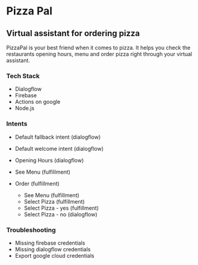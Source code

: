# Pizza Pal
## Virtual assistant for ordering pizza

PizzaPal is your best friend when it comes to pizza.
It helps you check the restaurants opening hours, menu and order pizza right through your virtual assistant.

### Tech Stack
- Dialogflow
- Firebase
- Actions on google
- Node.js


### Intents
- Default fallback intent (dialogflow)
- Default welcome intent (dialogflow)

- Opening Hours (dialogflow)
- See Menu (fulfillment)
- Order (fulfillment)
  - See Menu (fulfillment)
  - Select Pizza (fulfillment)
  - Select Pizza - yes (fulfillment)
  - Select Pizza - no (dialogflow)


### Troubleshooting
- Missing firebase credentials
- Missing dialogflow credentials
- Export google cloud credentials

